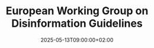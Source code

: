 ---
# Documentation: https://wowchemy.com/docs/managing-content/

title: "European Working Group on Disinformation Guidelines"
event: Development of the new European guidelines on disinformation
event_url: https://education.ec.europa.eu/news/working-groups-on-ethical-guidelines-for-ai-and-guidelines-on-disinformation-apply-now
location: Brussels, Belgium
address:
  street:
  city:
  region:
  postcode:
  country:
summary:  
abstract:

# Talk start and end times.
#   End time can optionally be hidden by prefixing the line with `#`.
date: 2025-05-13T09:00:00+02:00
date_end: 2025-05-13T17:00:00+02:00
all_day: FALSE

# Schedule page publish date (NOT event date).
publishDate: 2025-03-25T00:18:04+02:00

authors: []
tags: [events, working groups, SIGs, European Commission, European policy, disinformation, guidelines]

# Is this a featured event? (true/false)
featured: true

# Featured image
# To use, add an image named `featured.jpg/png` to your page's folder. 
# Focal points: Smart, Center, TopLeft, Top, TopRight, Left, Right, BottomLeft, Bottom, BottomRight.
image:
  caption: ""
  focal_point: ""
  preview_only: false

# Custom links (optional).
#   Uncomment and edit lines below to show custom links.
# links:
# - name: Follow
#   url: https://twitter.com
#   icon_pack: fab
#   icon: twitter

# Optional filename of your slides within your event's folder or a URL.
url_slides: 
url_code:
url_pdf:
url_video: 

# Markdown Slides (optional).
#   Associate this event with Markdown slides.
#   Simply enter your slide deck's filename without extension.
#   E.g. `slides = "example-slides"` references `content/slides/example-slides.md`.
#   Otherwise, set `slides = ""`.
slides: ""

# Projects (optional).
#   Associate this post with one or more of your projects.
#   Simply enter your project's folder or file name without extension.
#   E.g. `projects = ["internal-project"]` references `content/project/deep-learning/index.md`.
#   Otherwise, set `projects = []`.
projects: []
---